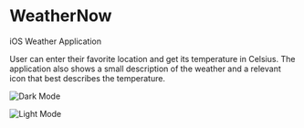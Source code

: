 # WeatherNow
iOS Weather Application

User can enter their favorite location and get its temperature in Celsius. The application also shows a small description of the weather and a relevant icon that best describes the temperature.

![Dark Mode]([http://url/to/img.png](https://github.com/yashmishra12/WeatherNow/blob/main/readmeImage/darkMode.png))

![Light Mode]([http://url/to/img.png](https://github.com/yashmishra12/WeatherNow/blob/main/readmeImage/lightMode.png))

